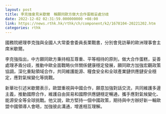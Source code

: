 ```yaml
---
layout: post
title: 李克強會見米歇爾　稱願同歐方做大合作蛋糕妥處分歧
date: 2022-12-02 02:31:59.000000000 +08:00
link: https://news.rthk.hk/rthk/ch/component/k2/1678104-20221202.htm
categories: rthk
---
```


國務院總理李克強與全國人大常委會委員長栗戰書，分別會見訪華的歐洲理事會主席米歇爾。

李克強指出，中方願同歐方秉持相互尊重、平等相待的原則，做大合作蛋糕，妥善處理矛盾分歧，推動中歐全面戰略伙伴關係健康穩定發展，願同歐方加強宏觀政策協調，深化重點領域合作，共同維護能源、糧食安全和全球產業鏈供應鏈安全穩定，應對氣候變化等挑戰。

新華社引述米歇爾表示，歐盟重視與中國合作，願意加強對話交流，共同維護多邊主義，推動國際合作，維護自由貿易和國際供應鏈穩定暢通，攜手應對氣候變化、能源安全等全球挑戰。他又說，歐方堅持一個中國政策，期待與中方辦好新一輪歐盟中國領導人會晤，加強彼此溝通，增進相互理解。
